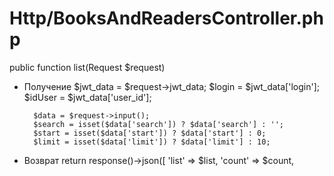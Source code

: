 # Http/BooksAndReadersController.php

public function list(Request $request)

* Получение
	$jwt_data = $request->jwt_data;
		$login = $jwt_data['login'];
		$idUser = $jwt_data['user_id'];
		
		$data = $request->input();
		$search = isset($data['search']) ? $data['search'] : '';
		$start = isset($data['start']) ? $data['start'] : 0;
		$limit = isset($data['limit']) ? $data['limit'] : 10;
		
* Возврат
	return response()->json([
		'list' => $list,
		'count' => $count,

